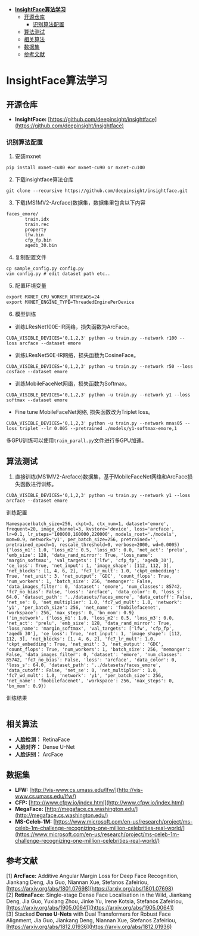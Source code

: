 <!-- TOC depthFrom:1 depthTo:6 withLinks:1 updateOnSave:1 orderedList:0 -->

- [**InsightFace算法学习**](#insightface算法学习)
	- [开源仓库](#开源仓库)
		- [识别算法配置](#识别算法配置)
	- [算法测试](#算法测试)
	- [相关算法](#相关算法)
	- [数据集](#数据集)
	- [参考文献](#参考文献)

<!-- /TOC -->

# **InsightFace算法学习**

## 开源仓库
- **InsightFace:** [https://github.com/deepinsight/insightface](https://github.com/deepinsight/insightface)<br>

### 识别算法配置
1. 安装mxnet
````
pip install mxnet-cu80 #or mxnet-cu90 or mxnet-cu100
````
2. 下载insightface算法仓库
````
git clone --recursive https://github.com/deepinsight/insightface.git
````
3. 下载(MS1MV2-Arcface)数据集，数据集里包含以下内容
````
faces_emore/
       train.idx
       train.rec
       property
       lfw.bin
       cfp_fp.bin
       agedb_30.bin
````
4. 复制配置文件
````
cp sample_config.py config.py
vim config.py # edit dataset path etc..
````
5. 配置环境变量
````
export MXNET_CPU_WORKER_NTHREADS=24
export MXNET_ENGINE_TYPE=ThreadedEnginePerDevice
````
6. 模型训练
- 训练LResNet100E-IR网络，损失函数为ArcFace。
````
CUDA_VISIBLE_DEVICES='0,1,2,3' python -u train.py --network r100 --loss arcface --dataset emore
````
- 训练LResNet50E-IR网络，损失函数为CosineFace。
````
CUDA_VISIBLE_DEVICES='0,1,2,3' python -u train.py --network r50 --loss cosface --dataset emore
````
- 训练MobileFaceNet网络，损失函数为Softmax。
````
CUDA_VISIBLE_DEVICES='0,1,2,3' python -u train.py --network y1 --loss softmax --dataset emore
````
- Fine tune MobileFaceNet网络, 损失函数改为Triplet loss。
````
CUDA_VISIBLE_DEVICES='0,1,2,3' python -u train.py --network mnas05 --loss triplet --lr 0.005 --pretrained ./models/y1-softmax-emore,1
````
多GPU训练可以使用``train_parall.py``文件进行多GPU加速。

## 算法测试
1. 直接训练(MS1MV2-Arcface)数据集，基于MobileFaceNet网络和ArcFace损失函数进行训练。
````
CUDA_VISIBLE_DEVICES='0,1,2,3' python -u train.py --network y1 --loss arcface --dataset emore
````
训练配置
````
Namespace(batch_size=256, ckpt=3, ctx_num=1, dataset='emore', frequent=20, image_channel=3, kvstore='device', loss='arcface', lr=0.1, lr_steps='100000,160000,220000', models_root='./models', mom=0.9, network='y1', per_batch_size=256, pretrained='', pretrained_epoch=1, rescale_threshold=0, verbose=2000, wd=0.0005) {'loss_m1': 1.0, 'loss_m2': 0.5, 'loss_m3': 0.0, 'net_act': 'prelu', 'emb_size': 128, 'data_rand_mirror': True, 'loss_name': 'margin_softmax', 'val_targets': ['lfw', 'cfp_fp', 'agedb_30'], 'ce_loss': True, 'net_input': 1, 'image_shape': [112, 112, 3], 'net_blocks': [1, 4, 6, 2], 'fc7_lr_mult': 1.0, 'ckpt_embedding': True, 'net_unit': 3, 'net_output': 'GDC', 'count_flops': True, 'num_workers': 1, 'batch_size': 256, 'memonger': False, 'data_images_filter': 0, 'dataset': 'emore', 'num_classes': 85742, 'fc7_no_bias': False, 'loss': 'arcface', 'data_color': 0, 'loss_s': 64.0, 'dataset_path': '../datasets/faces_emore', 'data_cutoff': False, 'net_se': 0, 'net_multiplier': 1.0, 'fc7_wd_mult': 1.0, 'network': 'y1', 'per_batch_size': 256, 'net_name': 'fmobilefacenet', 'workspace': 256, 'max_steps': 0, 'bn_mom': 0.9}
('in_network', {'loss_m1': 1.0, 'loss_m2': 0.5, 'loss_m3': 0.0, 'net_act': 'prelu', 'emb_size': 128, 'data_rand_mirror': True, 'loss_name': 'margin_softmax', 'val_targets': ['lfw', 'cfp_fp', 'agedb_30'], 'ce_loss': True, 'net_input': 1, 'image_shape': [112, 112, 3], 'net_blocks': [1, 4, 6, 2], 'fc7_lr_mult': 1.0, 'ckpt_embedding': True, 'net_unit': 3, 'net_output': 'GDC', 'count_flops': True, 'num_workers': 1, 'batch_size': 256, 'memonger': False, 'data_images_filter': 0, 'dataset': 'emore', 'num_classes': 85742, 'fc7_no_bias': False, 'loss': 'arcface', 'data_color': 0, 'loss_s': 64.0, 'dataset_path': '../datasets/faces_emore', 'data_cutoff': False, 'net_se': 0, 'net_multiplier': 1.0, 'fc7_wd_mult': 1.0, 'network': 'y1', 'per_batch_size': 256, 'net_name': 'fmobilefacenet', 'workspace': 256, 'max_steps': 0, 'bn_mom': 0.9})
````
训练结果
````

````



## 相关算法
- **人脸检测：** RetinaFace<br>
- **人脸对齐：** Dense U-Net<br>
- **人脸识别：** ArcFace<br>

## 数据集
- **LFW:** [http://vis-www.cs.umass.edu/lfw/](http://vis-www.cs.umass.edu/lfw/)
- **CFP:** [http://www.cfpw.io/index.html](http://www.cfpw.io/index.html)
- **MegaFace:** [http://megaface.cs.washington.edu/](http://megaface.cs.washington.edu/)
- **MS-Celeb-1M:** [https://www.microsoft.com/en-us/research/project/ms-celeb-1m-challenge-recognizing-one-million-celebrities-real-world/](https://www.microsoft.com/en-us/research/project/ms-celeb-1m-challenge-recognizing-one-million-celebrities-real-world/)


## 参考文献
[1] **ArcFace:** Additive Angular Margin Loss for Deep Face Recognition, Jiankang Deng, Jia Guo, Niannan Xue,
Stefanos Zafeiriou, [https://arxiv.org/abs/1801.07698](https://arxiv.org/abs/1801.07698)<br>
[2] **RetinaFace:** Single-stage Dense Face Localisation in the Wild, Jiankang Deng, Jia Guo, Yuxiang Zhou,
Jinke Yu, Irene Kotsia, Stefanos Zafeiriou, [https://arxiv.org/abs/1905.00641](https://arxiv.org/abs/1905.00641)<br>
[3] Stacked **Dense U-Nets** with Dual Transformers for Robust Face Alignment, Jia Guo, Jiankang Deng,
Niannan Xue, Stefanos Zafeiriou, [https://arxiv.org/abs/1812.01936](https://arxiv.org/abs/1812.01936)<br>

